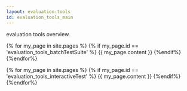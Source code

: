```yaml
---
layout: evaluation-tools
id: evaluation_tools_main
---
```


evaluation tools overview.  

{% for my_page in site.pages %}
    {% if my_page.id == 'evaluation_tools_batchTestSuite' %}
        {{ my_page.content }}
    {%endif%}
{%endfor%} 

{% for my_page in site.pages %}
    {% if my_page.id == 'evaluation_tools_interactiveTest' %}
        {{ my_page.content }}
    {%endif%}
{%endfor%} 
